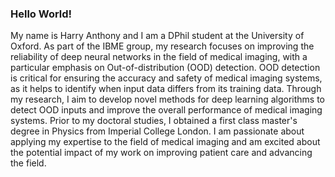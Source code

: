 ### Hello World!
My name is Harry Anthony and I am a DPhil student at the University of Oxford. As part of the IBME group, my research focuses on improving the reliability of deep neural networks in the field of medical imaging, with a particular emphasis on Out-of-distribution (OOD) detection. OOD detection is critical for ensuring the accuracy and safety of medical imaging systems, as it helps to identify when input data differs from its training data. Through my research, I aim to develop novel methods for deep learning algorithms to detect OOD inputs and improve the overall performance of medical imaging systems. Prior to my doctoral studies, I obtained a first class master's degree in Physics from Imperial College London. I am passionate about applying my expertise to the field of medical imaging and am excited about the potential impact of my work on improving patient care and advancing the field.
